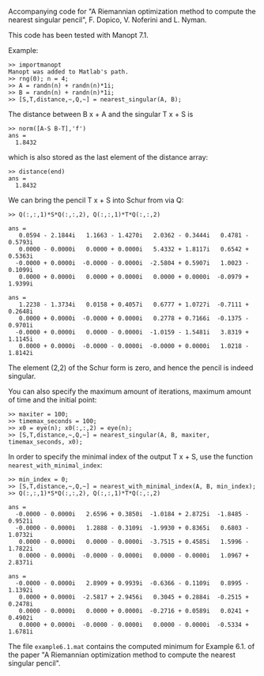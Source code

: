 Accompanying code for "A Riemannian optimization method to compute the nearest singular pencil", F. Dopico, V. Noferini and L. Nyman.

This code has been tested with Manopt 7.1.

Example:

    >> importmanopt
    Manopt was added to Matlab's path.
    >> rng(0); n = 4;
    >> A = randn(n) + randn(n)*1i; 
    >> B = randn(n) + randn(n)*1i;
    >> [S,T,distance,~,Q,~] = nearest_singular(A, B);

The distance between B x + A and the singular T x + S is

    >> norm([A-S B-T],'f')
    ans =
      1.8432

which is also stored as the last element of the distance array:

    >> distance(end)
    ans =
      1.8432

We can bring the pencil T x + S into Schur from via Q:
   
    >> Q(:,:,1)*S*Q(:,:,2), Q(:,:,1)*T*Q(:,:,2)
    
    ans =
       0.0594 - 2.1844i   1.1663 - 1.4270i   2.0362 - 0.3444i   0.4781 - 0.5793i
       0.0000 - 0.0000i   0.0000 + 0.0000i   5.4332 + 1.8117i   0.6542 + 0.5363i
      -0.0000 + 0.0000i  -0.0000 - 0.0000i  -2.5804 + 0.5907i   1.0023 - 0.1099i
       0.0000 + 0.0000i   0.0000 + 0.0000i   0.0000 + 0.0000i  -0.0979 + 1.9399i
    
    ans =
       1.2238 - 1.3734i   0.0158 + 0.4057i   0.6777 + 1.0727i  -0.7111 + 0.2648i
       0.0000 + 0.0000i  -0.0000 + 0.0000i   0.2778 + 0.7166i  -0.1375 - 0.9701i
      -0.0000 + 0.0000i   0.0000 - 0.0000i  -1.0159 - 1.5481i   3.8319 + 1.1145i
       0.0000 + 0.0000i  -0.0000 - 0.0000i  -0.0000 + 0.0000i   1.0218 - 1.8142i

The element (2,2) of the Schur form is zero, and hence the pencil is indeed singular.


You can also specify the maximum amount of iterations, maximum amount of time and the initial point:

    >> maxiter = 100;
    >> timemax_seconds = 100;
    >> x0 = eye(n); x0(:,:,2) = eye(n);
    >> [S,T,distance,~,Q,~] = nearest_singular(A, B, maxiter, timemax_seconds, x0);


In order to specify the minimal index of the output T x + S, use the function `nearest_with_minimal_index`:

    >> min_index = 0;
    >> [S,T,distance,~,Q,~] = nearest_with_minimal_index(A, B, min_index);
    >> Q(:,:,1)*S*Q(:,:,2), Q(:,:,1)*T*Q(:,:,2)

    ans =
      -0.0000 - 0.0000i   2.6596 + 0.3850i  -1.0184 + 2.8725i  -1.8485 - 0.9521i
      -0.0000 - 0.0000i   1.2888 - 0.3109i  -1.9930 + 0.8365i   0.6803 - 1.0732i
       0.0000 - 0.0000i   0.0000 - 0.0000i  -3.7515 + 0.4585i   1.5996 - 1.7822i
       0.0000 - 0.0000i  -0.0000 - 0.0000i   0.0000 - 0.0000i   1.0967 + 2.8371i
    
    ans =
      -0.0000 - 0.0000i   2.8909 + 0.9939i  -0.6366 - 0.1109i   0.8995 - 1.1392i
       0.0000 + 0.0000i  -2.5817 + 2.9456i   0.3045 + 0.2884i  -0.2515 + 0.2478i
       0.0000 - 0.0000i   0.0000 + 0.0000i  -0.2716 + 0.0589i   0.0241 + 0.4902i
       0.0000 + 0.0000i  -0.0000 - 0.0000i   0.0000 - 0.0000i  -0.5334 + 1.6781i


The file `example6.1.mat` contains the computed minimum for Example 6.1. of the paper "A Riemannian optimization method to compute the nearest singular pencil". 
